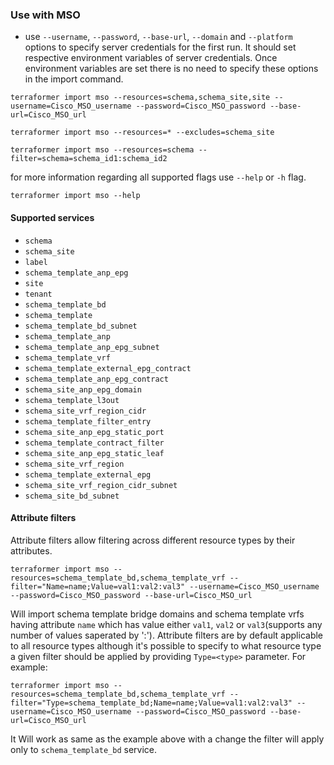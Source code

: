 ### Use with MSO

* use `--username`, `--password`, `--base-url`, `--domain` and `--platform` options to specify server credentials for the first run. It should set respective environment variables of server credentials. Once environment variables are set there is no need to specify these options in the import command.

```
terraformer import mso --resources=schema,schema_site,site --username=Cisco_MSO_username --password=Cisco_MSO_password --base-url=Cisco_MSO_url

terraformer import mso --resources=* --excludes=schema_site

terraformer import mso --resources=schema --filter=schema=schema_id1:schema_id2
```
for more information regarding all supported flags use `--help` or `-h` flag.
```
terraformer import mso --help
```
#### Supported services

* `schema`
* `schema_site`
* `label`                                
* `schema_template_anp_epg`
* `site`                                  
* `tenant`                               
* `schema_template_bd`
* `schema_template`
* `schema_template_bd_subnet`
* `schema_template_anp`
* `schema_template_anp_epg_subnet`
* `schema_template_vrf`
* `schema_template_external_epg_contract`
* `schema_template_anp_epg_contract`
* `schema_site_anp_epg_domain`
* `schema_template_l3out`
* `schema_site_vrf_region_cidr`
* `schema_template_filter_entry`
* `schema_site_anp_epg_static_port`
* `schema_template_contract_filter`
* `schema_site_anp_epg_static_leaf`
* `schema_site_vrf_region`
* `schema_template_external_epg`
* `schema_site_vrf_region_cidr_subnet`
* `schema_site_bd_subnet`


#### Attribute filters

Attribute filters allow filtering across different resource types by their attributes.

```
terraformer import mso --resources=schema_template_bd,schema_template_vrf --filter="Name=name;Value=val1:val2:val3" --username=Cisco_MSO_username --password=Cisco_MSO_password --base-url=Cisco_MSO_url
```
Will import schema template bridge domains and schema template vrfs having attribute `name` which has value either `val1`, `val2` or `val3`(supports any number of values saperated by ':'). Attribute filters are by default applicable to all resource types although it's possible to specify to what resource type a given filter should be applied by providing `Type=<type>` parameter. For example:
```
terraformer import mso --resources=schema_template_bd,schema_template_vrf --filter="Type=schema_template_bd;Name=name;Value=val1:val2:val3" --username=Cisco_MSO_username --password=Cisco_MSO_password --base-url=Cisco_MSO_url
```
It Will work as same as the example above with a change the filter will apply only to `schema_template_bd` service.
